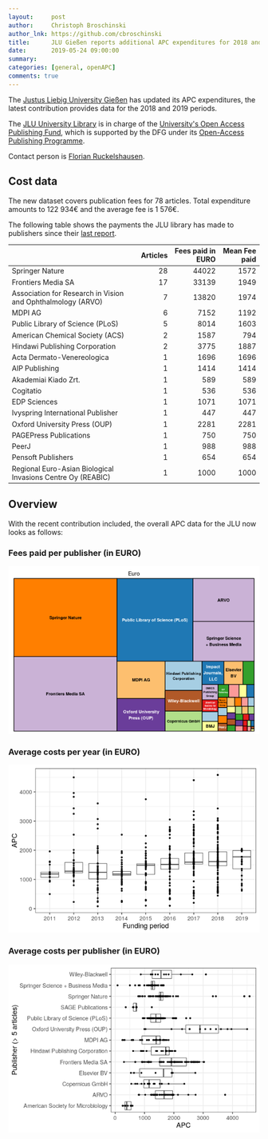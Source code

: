 ```yaml
---
layout:     post
author:     Christoph Broschinski
author_lnk: https://github.com/cbroschinski
title:      JLU Gießen reports additional APC expenditures for 2018 and 2019
date:       2019-05-24 09:00:00
summary:    
categories: [general, openAPC]
comments: true
---
```





The [Justus Liebig University Gießen](https://www.uni-giessen.de/cms/welcome?set_language=en) has updated its APC expenditures, the latest contribution provides data for the 2018 and 2019 periods.

The [JLU University Library](https://www.uni-giessen.de/ub/en?set_language=en) is in charge of the [University's Open Access Publishing Fund](https://www.uni-giessen.de/ub/en/digitales-publizieren-en/openaccess-en/oafonds-en?set_language=en), which is supported by the DFG under its [Open-Access Publishing Programme](http://www.dfg.de/en/research_funding/programmes/infrastructure/lis/funding_opportunities/open_access/).

Contact person is [Florian Ruckelshausen](mailto:openaccess@bibsys.uni-giessen.de).

## Cost data



The new dataset covers publication fees for 78 articles. Total expenditure amounts to 122 934€ and the average fee is 1 576€.

The following table shows the payments the JLU library has made to publishers since their [last report](https://openapc.github.io/general/openapc/2019/03/01/giessen/).


|                                                            | Articles| Fees paid in EURO| Mean Fee paid|
|:-----------------------------------------------------------|--------:|-----------------:|-------------:|
|Springer Nature                                             |       28|             44022|          1572|
|Frontiers Media SA                                          |       17|             33139|          1949|
|Association for Research in Vision and Ophthalmology (ARVO) |        7|             13820|          1974|
|MDPI AG                                                     |        6|              7152|          1192|
|Public Library of Science (PLoS)                            |        5|              8014|          1603|
|American Chemical Society (ACS)                             |        2|              1587|           794|
|Hindawi Publishing Corporation                              |        2|              3775|          1887|
|Acta Dermato-Venereologica                                  |        1|              1696|          1696|
|AIP Publishing                                              |        1|              1414|          1414|
|Akademiai Kiado Zrt.                                        |        1|               589|           589|
|Cogitatio                                                   |        1|               536|           536|
|EDP Sciences                                                |        1|              1071|          1071|
|Ivyspring International Publisher                           |        1|               447|           447|
|Oxford University Press (OUP)                               |        1|              2281|          2281|
|PAGEPress Publications                                      |        1|               750|           750|
|PeerJ                                                       |        1|               988|           988|
|Pensoft Publishers                                          |        1|               654|           654|
|Regional Euro-Asian Biological Invasions Centre Oy (REABIC) |        1|              1000|          1000|

## Overview

With the recent contribution included, the overall APC data for the JLU now looks as follows:

### Fees paid per publisher (in EURO)

![plot of chunk tree_giessen_2019_05_24_full](/figure/tree_giessen_2019_05_24_full-1.png)

###  Average costs per year (in EURO)

![plot of chunk box_giessen_2019_05_24_year_full](/figure/box_giessen_2019_05_24_year_full-1.png)

###  Average costs per publisher (in EURO)

![plot of chunk box_giessen_2019_05_24_publisher_full](/figure/box_giessen_2019_05_24_publisher_full-1.png)
